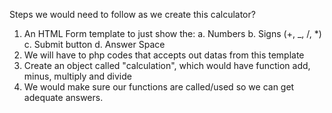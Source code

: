 Steps we would need to follow as we create this calculator?

1. An HTML Form template to just show the:
	a. Numbers
	b. Signs (+, _, /, *)
	c. Submit button 
	d. Answer Space
2.  We will have to php codes that accepts out datas from this template
3. Create an object called "calculation", which would have function add, minus, multiply and divide
4. We would make sure our functions are called/used so we can get adequate answers.
